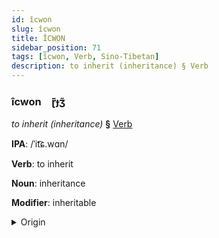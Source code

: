```yaml
---
id: îcwon
slug: îcwon
title: ÎCWON
sidebar_position: 71
tags: [îcwon, Verb, Sino-Tibetan]
description: to inherit (inheritance) § Verb
---
```


### îcwon&emsp;<span kind="abugida">ɽ̄ɟʒ̃</span>

*to inherit (inheritance)* **§** [Verb](../../tags/Verb)

**IPA**: /ˈit͡ɕ.wɑn/

**Verb**: to inherit

**Noun**: inheritance

**Modifier**: inheritable

<details>
    <summary>Origin</summary>
    Mandarin 遺傳 yíchuán /ji.ʈʂʰwan/<br/>
    <em>Sino-Tibetan Language Family</em>
</details>